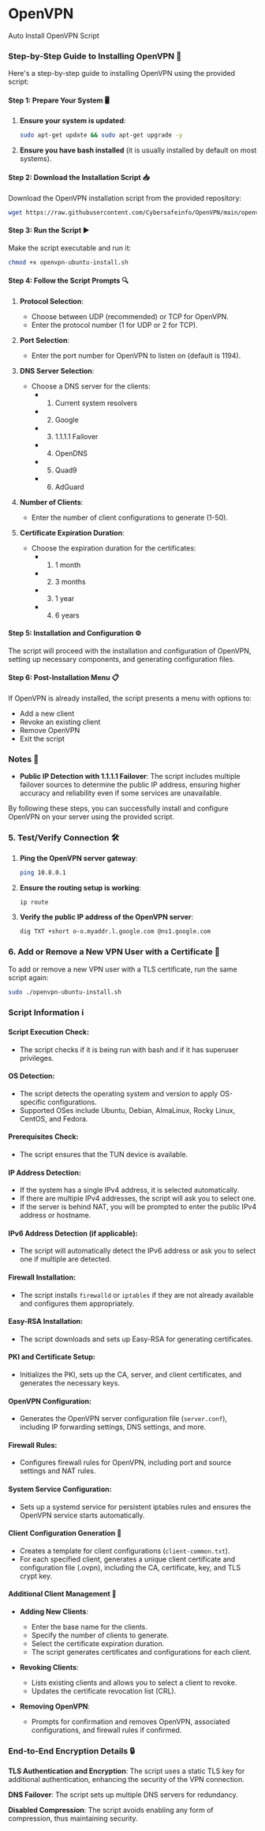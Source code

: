 # OpenVPN
Auto Install OpenVPN Script

### Step-by-Step Guide to Installing OpenVPN 🚀

Here's a step-by-step guide to installing OpenVPN using the provided script:

#### Step 1: Prepare Your System 🖥️

1. **Ensure your system is updated**:
   ```sh
   sudo apt-get update && sudo apt-get upgrade -y
   ```

2. **Ensure you have bash installed** (it is usually installed by default on most systems).

#### Step 2: Download the Installation Script 📥

Download the OpenVPN installation script from the provided repository:

```sh
wget https://raw.githubusercontent.com/Cybersafeinfo/OpenVPN/main/openvpn-ubuntu-install.sh -O openvpn-ubuntu-install.sh
```

#### Step 3: Run the Script ▶️

Make the script executable and run it:

```sh
chmod +x openvpn-ubuntu-install.sh
```

#### Step 4: Follow the Script Prompts 🔍

1. **Protocol Selection**:
   - Choose between UDP (recommended) or TCP for OpenVPN.
   - Enter the protocol number (1 for UDP or 2 for TCP).

2. **Port Selection**:
   - Enter the port number for OpenVPN to listen on (default is 1194).

3. **DNS Server Selection**:
   - Choose a DNS server for the clients:
     - 1) Current system resolvers
     - 2) Google
     - 3) 1.1.1.1 Failover
     - 4) OpenDNS
     - 5) Quad9
     - 6) AdGuard

4. **Number of Clients**:
   - Enter the number of client configurations to generate (1-50).

5. **Certificate Expiration Duration**:
    - Choose the expiration duration for the certificates:
      - 1) 1 month
      - 2) 3 months
      - 3) 1 year
      - 4) 6 years

#### Step 5: Installation and Configuration ⚙️

The script will proceed with the installation and configuration of OpenVPN, setting up necessary components, and generating configuration files.

#### Step 6: Post-Installation Menu 📋

If OpenVPN is already installed, the script presents a menu with options to:
- Add a new client
- Revoke an existing client
- Remove OpenVPN
- Exit the script

### Notes 📝

- **Public IP Detection with 1.1.1.1 Failover**: The script includes multiple failover sources to determine the public IP address, ensuring higher accuracy and reliability even if some services are unavailable.

By following these steps, you can successfully install and configure OpenVPN on your server using the provided script.

### 5. Test/Verify Connection 🛠️

1. **Ping the OpenVPN server gateway**:
   ```sh
   ping 10.8.0.1
   ```

2. **Ensure the routing setup is working**:
   ```sh
   ip route
   ```

3. **Verify the public IP address of the OpenVPN server**:
   ```sh
   dig TXT +short o-o.myaddr.l.google.com @ns1.google.com
   ```

### 6. Add or Remove a New VPN User with a Certificate 🔑

To add or remove a new VPN user with a TLS certificate, run the same script again:
```sh
sudo ./openvpn-ubuntu-install.sh
```

### Script Information ℹ️

#### Script Execution Check:
- The script checks if it is being run with bash and if it has superuser privileges.

#### OS Detection:
- The script detects the operating system and version to apply OS-specific configurations.
- Supported OSes include Ubuntu, Debian, AlmaLinux, Rocky Linux, CentOS, and Fedora.

#### Prerequisites Check:
- The script ensures that the TUN device is available.

#### IP Address Detection:
- If the system has a single IPv4 address, it is selected automatically.
- If there are multiple IPv4 addresses, the script will ask you to select one.
- If the server is behind NAT, you will be prompted to enter the public IPv4 address or hostname.

#### IPv6 Address Detection (if applicable):
- The script will automatically detect the IPv6 address or ask you to select one if multiple are detected.

#### Firewall Installation:
- The script installs `firewalld` or `iptables` if they are not already available and configures them appropriately.

#### Easy-RSA Installation:
- The script downloads and sets up Easy-RSA for generating certificates.

#### PKI and Certificate Setup:
- Initializes the PKI, sets up the CA, server, and client certificates, and generates the necessary keys.

#### OpenVPN Configuration:
- Generates the OpenVPN server configuration file (`server.conf`), including IP forwarding settings, DNS settings, and more.

#### Firewall Rules:
- Configures firewall rules for OpenVPN, including port and source settings and NAT rules.

#### System Service Configuration:
- Sets up a systemd service for persistent iptables rules and ensures the OpenVPN service starts automatically.

#### Client Configuration Generation 📄
- Creates a template for client configurations (`client-common.txt`).
- For each specified client, generates a unique client certificate and configuration file (.ovpn), including the CA, certificate, key, and TLS crypt key.

#### Additional Client Management 👥
- **Adding New Clients**:
  - Enter the base name for the clients.
  - Specify the number of clients to generate.
  - Select the certificate expiration duration.
  - The script generates certificates and configurations for each client.

- **Revoking Clients**:
  - Lists existing clients and allows you to select a client to revoke.
  - Updates the certificate revocation list (CRL).

- **Removing OpenVPN**:
  - Prompts for confirmation and removes OpenVPN, associated configurations, and firewall rules if confirmed.

### End-to-End Encryption Details 🔒

**TLS Authentication and Encryption**: The script uses a static TLS key for additional authentication, enhancing the security of the VPN connection.

**DNS Failover**: The script sets up multiple DNS servers for redundancy.

**Disabled Compression**: The script avoids enabling any form of compression, thus maintaining security.
